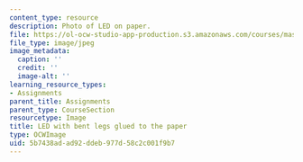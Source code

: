 ```yaml
---
content_type: resource
description: Photo of LED on paper.
file: https://ol-ocw-studio-app-production.s3.amazonaws.com/courses/mas-714j-technologies-for-creative-learning-fall-2009/5b7438adad92ddeb977d58c2c001f9b7_Image6.jpg
file_type: image/jpeg
image_metadata:
  caption: ''
  credit: ''
  image-alt: ''
learning_resource_types:
- Assignments
parent_title: Assignments
parent_type: CourseSection
resourcetype: Image
title: LED with bent legs glued to the paper
type: OCWImage
uid: 5b7438ad-ad92-ddeb-977d-58c2c001f9b7
---
```


